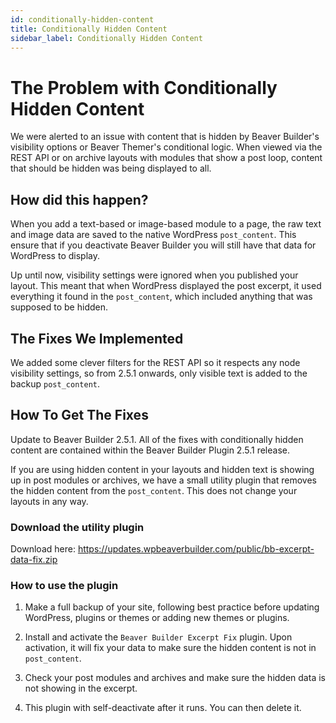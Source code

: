 ```yaml
---
id: conditionally-hidden-content
title: Conditionally Hidden Content
sidebar_label: Conditionally Hidden Content
---
```


# The Problem with Conditionally Hidden Content

We were alerted to an issue with content that is hidden by Beaver Builder's visibility options or Beaver Themer's conditional logic. When viewed via the REST API or on archive layouts with modules that show a post loop, content that should be hidden was being displayed to all.

## How did this happen?

When you add a text-based or image-based module to a page, the raw text and image data are saved to the native WordPress `post_content`. This ensure that if you deactivate Beaver Builder you will still have that data for WordPress to display.

Up until now, visibility settings were ignored when you published your layout. This meant that when WordPress displayed the post excerpt, it used everything it found in the `post_content`, which included anything that was supposed to be hidden.

## The Fixes We Implemented

We added some clever filters for the REST API so it respects any node visibility settings, so from 2.5.1 onwards, only visible text is added to the backup `post_content`.

## How To Get The Fixes

Update to Beaver Builder 2.5.1. All of the fixes with conditionally hidden content are contained within the Beaver Builder Plugin 2.5.1 release.

If you are using hidden content in your layouts and hidden text is showing up in post modules or archives, we have a small utility plugin that removes the hidden content from the `post_content`. This does not change your layouts in any way.

### Download the utility plugin

Download here: https://updates.wpbeaverbuilder.com/public/bb-excerpt-data-fix.zip

### How to use the plugin

1. Make a full backup of your site, following best practice before updating WordPress, plugins or themes or adding new themes or plugins.  

2. Install and activate the `Beaver Builder Excerpt Fix` plugin.  Upon activation, it will fix your data to make sure the hidden content is not in `post_content`.

3. Check your post modules and archives and make sure the hidden data is not showing in the excerpt.

4. This plugin with self-deactivate after it runs.  You can then delete it.
